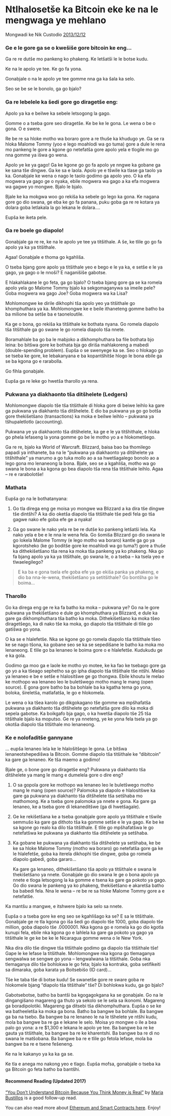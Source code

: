 # Ntlhalosetše ka Bitcoin eke ke na le mengwaga ye mehlano

Mongwadi ke Nik Custodio [2013/12/12](https://www.freecodecamp.org/news/explain-bitcoin-like-im-five-73b4257ac833/)

<LanguageDropdown/>

### Ge e le gore ga se o kwešiše gore bitcoin ke eng... 

Ga re re dutše mo pankeng ko phakeng. Ke letšatši le le botse kudu. 

Ke na le apolo ye tee. Ke go fa yona.   

Gonabjale o na le apolo ye tee gomme nna ga ka šala ka selo.  

Seo se be se le bonolo, ga go bjalo?  

### Ga re lebelele ka šedi gore go diragetše eng: 

Apolo ya ka e beilwe ka sebele letsogong la gago.   

Gomme o a tseba gore seo diragetše. Ke be ke le gona. Le wena o be o gona. O e swere. 

Re be re sa hloke motho wa boraro gore a re thuše ka khudugo ye. Ga se ra hloka Malome Tommy 
(yoo e lego moahlodi wa go tuma) gore a dule le rena mo pankeng le gore a kgone go netefatša gore 
apolo yela e tlogile mo go nna gomme ya išwa go wena. 

Apolo ye ke ya gago! Ga ke kgone go go fa apolo ye nngwe ka gobane ga ke sana tše dingwe. Ga ke sa 
e laola. Apolo ye e tšwile ka tlase ga taolo ya ka. Gonabjale ke wena o nago le taolo godimo ga apolo 
yeo. O ka efa mogwera ya gago ge o nyaka, ebile mogwera wa gago a ka efa mogwera wa gagwe yo 
mongwe. Bjalo le bjalo.

Bjale ke ka mokgwa woo go rekiša ka sebele go lego ka gona. Ke nagana gore go dio swana, ge eba ke 
go fa panana, puku goba ga re re kotara ya dolara goba letlakala la go lekana le dolara….

Eupša ke iketa pele.

### Ga re boele go diapolo!

Gonabjale ga re re, ke na le apolo ye tee ya titšithale. A še, ke tlile go go fa apolo ya ka ya titšithale.

Agaa! Gonabjale e thoma go kgahliša.

O tseba bjang gore apolo ya titšithale yeo e  bego e le ya ka, e setše e le ya gago, ya gago o le nnoši? E 
naganišiše gabotse. 

E hlakahlakane le go feta, ga go bjalo? O tseba bjang gore ga se ka romela apolo yela go Malome 
Tommy bjalo ka sekgomaganywa sa imeile pele? Goba mogwera wa gago Joe? Goba mogwera wa ka 
Lisa? 

Mohlomongwe ke dirile dikhophi tša apolo yeo ya titšithale go khomphuthara ya ka. Mohlomongwe 
ke e beile ithaneteng gomme batho ba ba milione ba setše ba e taoneloutile.   

Ka ge o bona, go rekiša ka titšithale ke bothata nyana. Go romela diapolo tša titšithale ga go swane le 
go romela diapolo tša nnete.  

Boramahlale ba go ba le mabjoko a dikhomphuthara ba file bothata bjo leina: bo bitšwa gore ke 
bothata bja go diriša mahlakoreng a mabedi (double-spending problem). Eupša o se swenyege ka se. 
Seo o hlokago go se tseba ke gore, ke lebakanyana e ba kopantšhitše hlogo le bona ebile ga se ba 
kgona go e rarabolla. 

Go fihla gonabjale.

Eupša ga re leke go hwetša tharollo ya rena. 

### Pukwana ya diakhaonto tša ditšhelete (Ledgers) 

Mohlomongwe diapolo tše tša titšithale di hloka gore di beiwe leihlo ka gare ga pukwana ya 
diakhanto tša ditšhelete. E dio ba pukwana ya go go botša gore thekišetšano (transactions) ka moka 
e beilwe leihlo – pukwana ya tšhupaletlotlo (accounting).   

Pukwana ye ya diakhaonto tša ditšhelete, ka ge e le ya titšhithale, e hloka go phela lefaseng la yona 
gomme go be le motho yo a e hlokometšego.   

Ga re re, bjalo ka World of Warcraft. Blizzard, baisa bao ba thomilego papadi ya inthanete, ba na le 
“pukwana ya diakhaonto ya ditšhelete ya titšhithale” ya marumo a go tuka mollo ao a sa 
hwetšagalego bonolo ao a lego gona mo lenaneong la bona. Bjale, seo se a kgahliša, motho wa go 
swana le bona a ka kgona go bea diapolo tša rena tša titšithale leihlo. Agaa – re e rarabolotše! 

### Mathata

Eupša go na le bothatanyana: 

1) Go tla direga eng ge moisa yo mongwe wa Blizzard a ka dira tše dingwe tše dintšhi? A ka dio 
oketša diapolo tša titšithale tše pedi fela go tša gagwe nako efe goba efe ge a nyaka! 

2) Ga go swane le nako yela re be re dutše ko pankeng letšatši lela. Ka nako yela e be e le nna le 
wena fela. Go šomiša Blizzard go dio swana le go lokela Malome Tommy (e lego motho wa 
boraro) kantle ga go ya kgorotsheko (ke go boditše gore ke moahlodi wa go tuma?)  gore a 
thuše ka dithekišetšano tša rena ka moka tša pankeng ya ko phakeng. Nka go fa bjang apolo 
ya ka ya titšithale, go swana le, o a tseba – ka tsela yeo e tlwaelegilego?

> E ka ba e gona tsela efe goba efe ya go ekiša panka ya phakeng, e dio ba nna-le-wena, thekišetšano ya setitšithale?  Go bontšha go le boima... 

### Tharollo

Go ka direga eng ge re ka fa batho ka moka – pukwana ye? Go na le gore pukwana ya thekišetšano e 
dule go khomphuthara ya Blizzard, e dule ka gare ga dikhomphuthara tša batho ka moka. 
Dithekišetšano ka moka tšeo diragetšego, ka di nako tše ka moka, go diapolo tša titšithale di tlile go 
gatišwa go yona.

O ka se e hlalefetše. Nka se kgone go go romela diapolo tša titšithale tšeo ke se nago tšona, ka 
gobane seo se ka se sepedišane le batho ka moka mo lenaneong. E tlile go ba lenaneo le boima gore 
o e hlalefetše. Kudukudu ge e ka gola.

Godimo ga moo ga e laole ke motho yo motee, ke ka fao ke tsebago gore ga go yo a ka tšeago 
sephetho sa go ipha diapolo tša titšithale tše ntšhi. Melao ya lenaneo e be e setše e hlalositšwe ge go 
thongwa. Ebile khoutu le melao ke mothopo wa lenaneo leo le buletšwego motho mang le mang 
(open source). E gona gore batho ba ba bohlale ba ka kgatha tema go yona, boloka, šireletša, 
matlafatša, le go e hlokomela.  

Le wena o ka tšea karolo go dikgokagano tše gomme wa mpšhafatša pukwana ya diakhanto tša 
ditšhelete go  netefatša gore dilo ka moka di sepela gabotse.  Ka boikgafo bja gago, o ka hwetša 
diapolo tše 25 tša titšithale bjalo ka moputso. Ge re ya nneteng, ye ke yona fela tsela ya go okotša 
diapolo tša titšithale mo lenaneong.  

### Ke e nolofaditše gannyane  

… eupša lenaneo lela ke le hlalošitšego le gona. Le bitšwa lenaneotshepedišwa  la Bitcoin. Gomme 
diapolo tša titšithale ke “dibitcoin” ka gare ga lenaneo. Ke tša maemo a godimo!

Bjale ge, o bone gore go diragetše eng?  Pukwana ya diakhanto tša ditšhelete ya mang le mang e 
dumelela gore o dire eng? 

1) O sa gopola gore ke mothopo wa lenaneo leo le buletšwego motho mang le mang (open 
source)? Palomoka ya diapolo e hlalositšwe ka gare ga pukwana ya diakhanto tša ditšhelete 
tša setšhaba mo mathomong.  Ke a tseba gore palomoka ya nnete e gona. Ka gare ga lenaneo, 
ke a tseba gore di lekaneditšwe (ga di hwetšagale).

2) Ge ke rekišetšana ke a tseba gonabjale gore apolo ya titšithale e tšwile semmušo ka gare ga 
dithoto tša ka gomme setše e le ya gago. Ke be ke sa kgone go realo ka dilo tša titšithale. E 
tlile go mpšhafatšwa le go netefatšwa ke pukwana ya diakhanto tša ditšhelete ya setšhaba.

3) Ka gobane ke pukwana ya diakhanto tša ditšhelete ya setšhaba, ke be ke sa hloke Malome 
Tommy (motho wa boraro) go netefatša gore ga ke le hlalefetše, goba ka iterela dikhophi tše 
dingwe, goba go romela diapolo gabedi, goba gararo… 

    Ka gare ga lenaneo, dithekišetšano tša apolo ya titšithale e swana le thekišetšano ya nnete. Gonabjale go dio swana le ge o bona apolo ya nnete e tloga letsogong la ka gomme e tsena ka gare ga pokoto ya gago. Go dio swana le pankeng ya ko phakeng, thekišetšano e akaretša batho ba babedi fela. Nna le wena – re be re sa hloke Malome Tommy gore a e netefatše. 

Ka mantšu a mangwe, e itshwere bjalo ka selo sa nnete.   

Eupša o a tseba gore ke eng seo se kgahlišago ka se? E sa le titšithale.  Gonabjale ge re tla kgona go 
iša šedi go diapolo tše 1000, goba diapolo tše million, goba diapolo tše .0000001.  Nka kgona go e 
romela ka go dio kgotla kunupi fela, ebile nka kgona go e lahlela ka gare ga pokoto ya gago ya 
titšithale le ge ke be ke le Nicaragua gomme wena o le New York. 

Nka dira dilo tše dingwe tša titšithale godimo ga diapolo tša titšithale tše! Gape le ke lefase la 
titšithale. Mohlomongwe nka kgona go tlemaganya sengwalwa se sengwe go yona – lengwalwana la 
titšithale. Goba nka tlemaganya dilo tše bohlokwa le go feta; bjalo ka kontraka, goba setifikeiti sa 
dimaraka, goba karata ya Boitsebišo (ID card)... 

Tše ke taba tše di botse kudu! Se swanetše gore re sware goba re hlokomele bjang “diapolo tša 
titšithale” tše? Di bohlokwa kudu, ga go bjalo? 

Gabotsebotse, batho ba bantši ba kgogagokgana ka se gonabjale. Go na le dingangišano magareng ga 
thuto ya sekolo se le sela sa ikonomi. Magareng ga boradipolotiki. Magareng ga ditsebi tša 
dikhomphuthara. Eupša o se ke wa batheeletša ka moka ga bona. Batho ba bangwe ba bohlale. Ba 
bangwe ga ba na tsebo. Ba bangwe ba re lenaneo le na le tšhelete ye ntšhi kudu, mola ba bangwe ba 
re ga e lekane le selo. Moisa yo mongwe o ile a bea palo go yona: a re $1,300 e lekana le apolo ye tee. 
Ba bangwe ba re ke gauta ya titšithale, ba bangwe ba re ke kharentshi. Ba bangwe ba re di no swana 
le matšobana. Ba bangwe ba re e tlile go fetola lefase, mola ba bangwe ba re e tsene fešeneng.  

Ke na le kakanyo ya ka ka ga se. 

Ke tla e anega mo nakong yeo e tlago. Eupša mofsa, gonabjale o tseba ka ga Bitcoin go feta batho ba 
bantšhi.

#### Recommend Reading (Updated 2017)

[“You Don’t Understand Bitcoin Because You Think Money is Real”](https://medium.com/@mariabustillos/you-dont-understand-bitcoin-because-you-think-money-is-real-5aef45b8e952?source=linkShare-2d6f142ff3cc-1512362100) by [Maria Bustillos](https://www.freecodecamp.org/news/explain-bitcoin-like-im-five-73b4257ac833/undefined) is a good follow-up read.

You can also read more about [Ethereum and Smart Contracts here](https://medium.freecodecamp.org/smart-contracts-for-dummies-a1ba1e0b9575?source=linkShare-2d6f142ff3cc-1512086124). Enjoy!
